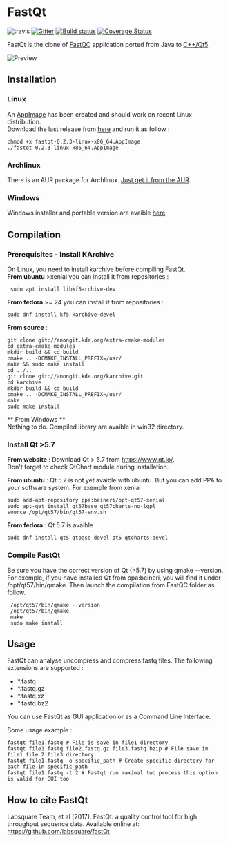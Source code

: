 # FastQt 

![travis](https://api.travis-ci.org/labsquare/fastQt.svg?branch=master) [![Gitter](https://badges.gitter.im/labsquare/fastQt.svg)](https://gitter.im/labsquare/fastQt?utm_source=badge&utm_medium=badge&utm_campaign=pr-badge) [![Build status](https://ci.appveyor.com/api/projects/status/skmgugijflggfq4x?svg=true)](https://ci.appveyor.com/project/dridk/fastqt) [![Coverage Status](https://coveralls.io/repos/github/labsquare/fastQt/badge.svg?branch=master)](https://coveralls.io/github/labsquare/fastQt?branch=master)   

FastQt is the clone of [FastQC](http://www.bioinformatics.babraham.ac.uk/projects/fastqc/) application ported 
from Java to [C++/Qt5](https://www.qt.io/) 


![Preview](https://raw.githubusercontent.com/labsquare/fastQt/master/screenshot.gif)

## Installation 

### Linux 
An [AppImage](http://appimage.org/) has been created and should work on recent Linux distribution.     
Download the last release from [here](https://github.com/labsquare/fastQt/releases/) and run it as follow : 

    chmod +x fastqt-0.2.3-linux-x86_64.AppImage
    ./fastqt-0.2.3-linux-x86_64.AppImage
    
### Archlinux
There is an AUR package for Archlinux. [Just get it from the AUR](https://aur.archlinux.org/packages/fastqt/).
 
### Windows 
Windows installer and portable version are avaible [here]( https://github.com/labsquare/fastQt/releases/)
        
## Compilation 
### Prerequisites - Install KArchive
On Linux, you need to install karchive before compiling FastQt.    
**From ubuntu** >xenial you can install it from repositories : 
 
     sudo apt install libkf5archive-dev

**From fedora** >= 24 you can install it from repositories :

    sudo dnf install kf5-karchive-devel

**From source** : 

    git clone git://anongit.kde.org/extra-cmake-modules
    cd extra-cmake-modules
    mkdir build && cd build    
    cmake .. -DCMAKE_INSTALL_PREFIX=/usr/
    make && sudo make install
    cd ../..
    git clone git://anongit.kde.org/karchive.git
    cd karchive
    mkdir build && cd build 
    cmake .. -DCMAKE_INSTALL_PREFIX=/usr/
    make 
    sudo make install
    
** From Windows **    
Nothing to do. Compiled library are avaible in win32 directory.  

### Install Qt >5.7

**From website** : Download Qt > 5.7 from https://www.qt.io/.   
Don't forget to check QtChart module during installation. 

**From ubuntu** : Qt 5.7 is not yet avaible with ubuntu. But you can add PPA to your software system. 
For exemple from xenial 

    sudo add-apt-repository ppa:beineri/opt-qt57-xenial
    sudo apt-get install qt57base qt57charts-no-lgpl
    source /opt/qt57/bin/qt57-env.sh

**From fedora** : Qt 5.7 is avaible

    sudo dnf install qt5-qtbase-devel qt5-qtcharts-devel 

### Compile FastQt 
Be sure you have the correct version of Qt (>5.7) by using qmake --version. For exemple, if you have installed Qt from ppa:beineri, you will find it under /opt/qt57/bin/qmake. Then launch the compilation from FastQC folder as follow.

     /opt/qt57/bin/qmake --version
     /opt/qt57/bin/qmake 
     make 
     sudo make install 

## Usage

FastQt can analyse uncompress and compress fastq files. The following extensions are supported :

- *.fastq
- *.fastq.gz
- *.fastq.xz
- *.fastq.bz2

You can use FastQt as GUI application or as a Command Line Interface.

Some usage example :

```
fastqt file1.fastq # File is save in file1 directory
fastqt file1.fastq file2.fastq.gz file3.fastq.bzip # File save in file1 file 2 file3 directory
fastqt file1.fastq -o specific_path # Create specific directory for each file in specific_path
fastqt file1.fastq -t 2 # Fastqt run maximal two process this option is valid for GUI too
```

## How to cite FastQt 
Labsquare Team, et al (2017). FastQt: a quality control tool for high throughput sequence data. Available online at: https://github.com/labsquare/fastQt
